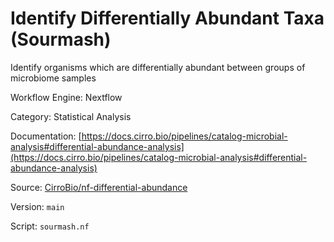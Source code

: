 # Identify Differentially Abundant Taxa (Sourmash)

Identify organisms which are differentially abundant between groups of microbiome samples


Workflow Engine: Nextflow


Category: Statistical Analysis


Documentation: [https://docs.cirro.bio/pipelines/catalog-microbial-analysis#differential-abundance-analysis](https://docs.cirro.bio/pipelines/catalog-microbial-analysis#differential-abundance-analysis)


Source: [CirroBio/nf-differential-abundance](CirroBio/nf-differential-abundance)


Version: `main`


Script: `sourmash.nf`
